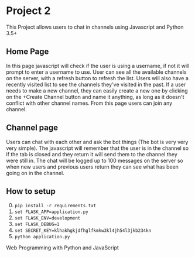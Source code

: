 # Project 2

This Project allows users to chat in channels using Javascript and Python 3.5+

## Home Page
In this page javascript will check if the user is using a username, if not it will prompt to enter a username to use.
User can see all the available channels on the server, with a refresh button to refresh the list.
Users will also have a recently visited list to see the channels they've visited in the past.
If a user needs to make a new channel, they can easily create a new one by clicking on the +Create Channel button and name it anything, as long as it doesn't conflict with other channel names.
From this page users can join any channel.

## Channel page
Users can chat with each other and ask the bot things (The bot is very very very simple).
The javascript will remember that the user is in the channel so if the tab is closed and they return it will send them to the channel they were still in.
The chat will be logged up to 100 messages on the server so when new users and previous users return they can see what has been going on in the channel.

## How to setup
0. `pip install -r requirements.txt`
1. `set FLASK_APP=application.py`
2. `set FLASK_ENV=development`
3. `set FLASK_DEBUG=1`
4. `set SECRET_KEY=klhakhgkjdfhglfkmkw3kl4jh54l3jkb234kn`
5. `python application.py`


Web Programming with Python and JavaScript
